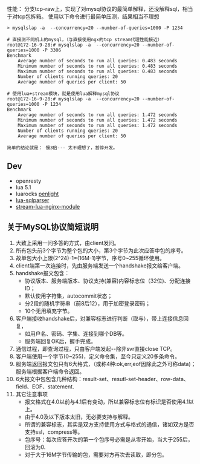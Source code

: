 性能：
    分支tcp-raw上，实现了对mysql协议的最简单解释，还没解释sql，相当于对tcp包拆箱。
    使用以下命令进行最简单压测，结果相当不理想

    > mysqlslap -a  --concurrency=20 --number-of-queries=1000 -P 1234

```
# 直接测不同机上的mysql，（与直接使用ngx的tcp stream代理性能接近）
root@172-16-9-28:# mysqlslap -a  --concurrency=20 --number-of-queries=1000 -P 3306
Benchmark
    Average number of seconds to run all queries: 0.483 seconds
    Minimum number of seconds to run all queries: 0.483 seconds
    Maximum number of seconds to run all queries: 0.483 seconds
    Number of clients running queries: 20
    Average number of queries per client: 50

# 使用lua+stream模块，就是使用lua解释mysql协议
root@172-16-9-28:# mysqlslap -a  --concurrency=20 --number-of-queries=1000 -P 1234
Benchmark
    Average number of seconds to run all queries: 1.472 seconds
    Minimum number of seconds to run all queries: 1.472 seconds
    Maximum number of seconds to run all queries: 1.472 seconds
    Number of clients running queries: 20
    Average number of queries per client: 50
```

    简单的结论就是： 慢3倍--- 太不理想了，暂停开发。

Dev
---
- openresty
- lua 5.1
- luarocks [penlight](https://github.comstevedonovan/Penlight)
- [lua-sqlparser](https://github.com/toontong/lua-sqlparser)
- [stream-lua-nginx-module](https://github.com/openresty/stream-lua-nginx-module#installation)

关于MySQL协议简短说明
---
1. 大致上采用一问多答的方式，由client发问。
1. 所有包头前3个字节为整个包的大小，第3个字节为此次应答中包的序号。
1. 故单包大小上限(2^24)-1=(16M-1)字节，序号0~255循环使用。
1. client端第一次连接时，先由服务端发送一个handshake报文给客户端。
1. handshake报文包含：
    - 协议版本、服务端版本、协议支持(兼容)内容标志位（32位)、分配连接ID；
    - 默认使用字符集，autocommit状态；
    - 分2段的随机字符串（前8后12），用于加密登录密码；
    - 10个无用填充字节。
1. 客户端接收handshake后，对兼容标志进行判断（取与），带上连接信息回复，
    - 如用户名、密码、字集、连接到哪个DB等。
    - 服务端回复OK后，握手完成。
1. 通信过程，即查询过程，只由客户端发起--除非svr直接close TCP。
2. 客户端使用一个字节(0~255)，定义命令集，至今只定义20多条命令。
3. 服务端返回报文包只有6大格式，（或称4种:ok,err,eof因除此之外可称data)；服务端根据客户端命令返回。
4. 6大报文中包包含几种结构：result-set、resutl-set-header、row-data、field、EOF、statement.
11. 其它注意事项
    - 报文格式在4.0以前与4.1后有变动，所以兼容标志位有标识是否使用4.1以上。
    - 由于4.0及以下版本太旧，无必要支持与解释。
    - 所谓的兼容标志，其实是双方支持使用方式与格式的通信，诸如双方是否支持ssl，compress等。
    - 包序号：每次应答开次的第一个包序号必需是从零开始，当大于255后，回滚为0.
    - 对于大于16M字节传输的包，需要对方再次去读取，即分包。